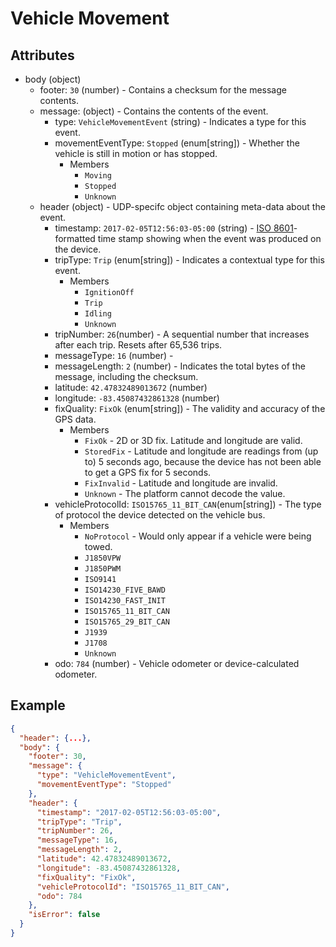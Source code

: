 # Vehicle Movement

## Attributes

- body (object)
  - footer: `30` (number) - Contains a checksum for the message contents.
  - message: (object) - Contains the contents of the event.
    - type: `VehicleMovementEvent` (string) - Indicates a type for this event.
    - movementEventType: `Stopped` (enum[string]) - Whether the vehicle is still in motion or has stopped.
      - Members
        - `Moving`
        - `Stopped`
        - `Unknown`
  - header (object) - UDP-specifc object containing meta-data about the event.
    - timestamp: `2017-02-05T12:56:03-05:00` (string) - [ISO 8601](https://en.wikipedia.org/wiki/ISO_8601)-formatted time stamp showing when the event was produced on the device.
    - tripType: `Trip` (enum[string]) - Indicates a contextual type for this event.
      - Members
        - `IgnitionOff`
        - `Trip`
        - `Idling`
        - `Unknown`
    - tripNumber: `26`(number) - A sequential number that increases after each trip. Resets after 65,536 trips.
    - messageType: `16` (number) -
    - messageLength: `2` (number) - Indicates the total bytes of the message, including the checksum.
    - latitude: `42.47832489013672` (number)
    - longitude: `-83.45087432861328` (number)
    - fixQuality: `FixOk` (enum[string]) - The validity and accuracy of the GPS data.
      - Members
        - `FixOk` - 2D or 3D fix. Latitude and longitude are valid.
        - `StoredFix` - Latitude and longitude are readings from (up to) 5 seconds ago, because the device has not been able to get a GPS fix for 5 seconds.
        - `FixInvalid` - Latitude and longitude are invalid.
        - `Unknown` - The platform cannot decode the value.
    - vehicleProtocolId: `ISO15765_11_BIT_CAN`(enum[string]) - The type of protocol the device detected on the vehicle bus.
      - Members
        - `NoProtocol` - Would only appear if a vehicle were being towed. 
        - `J1850VPW`
        - `J1850PWM`
        - `ISO9141`
        - `ISO14230_FIVE_BAWD`
        - `ISO14230_FAST_INIT`
        - `ISO15765_11_BIT_CAN`
        - `ISO15765_29_BIT_CAN`
        - `J1939`
        - `J1708`
        - `Unknown`
    - odo: `784` (number) - Vehicle odometer or device-calculated odometer.

## Example

```json
{
  "header": {...},
  "body": {
    "footer": 30,
    "message": {
      "type": "VehicleMovementEvent",
      "movementEventType": "Stopped"
    },
    "header": {
      "timestamp": "2017-02-05T12:56:03-05:00",
      "tripType": "Trip",
      "tripNumber": 26,
      "messageType": 16,
      "messageLength": 2,
      "latitude": 42.47832489013672,
      "longitude": -83.45087432861328,
      "fixQuality": "FixOk", 
      "vehicleProtocolId": "ISO15765_11_BIT_CAN",
      "odo": 784
    },
    "isError": false
  }
}
```
